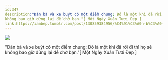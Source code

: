 ```yaml
---
id:347
description:"Đàn bà và xe buýt có một điểm chung: Đó là một khi đã rời đi thì họ sẽ
không bao giờ dừng lại để chờ bạn."[ Một Ngày Xuân Tươi Đẹp ]
link:https://iambep.tumblr.com/post/130859384956/%C4%91%C3%A0n-b%C3%A0-v%C3%A0-xe-bu%C3%BDt-c%C3%B3-m%E1%BB%99t-%C4%91i%E1%BB%83m-chung-%C4%91%C3%B3-l%C3%A0-m%E1%BB%99t
---
```


![](https://64.media.tumblr.com/9725efea21c32b90b6a7970e9b65fe06/tumblr_nvzmtv1xr71u3a9rjo1_1280.png)

"Đàn bà và xe buýt có một điểm chung: Đó là một khi đã rời đi thì họ sẽ
không bao giờ dừng lại để chờ bạn."[ Một Ngày Xuân Tươi Đẹp ]